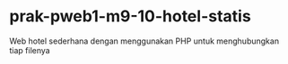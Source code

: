 # prak-pweb1-m9-10-hotel-statis
Web hotel sederhana dengan menggunakan PHP untuk menghubungkan tiap filenya
